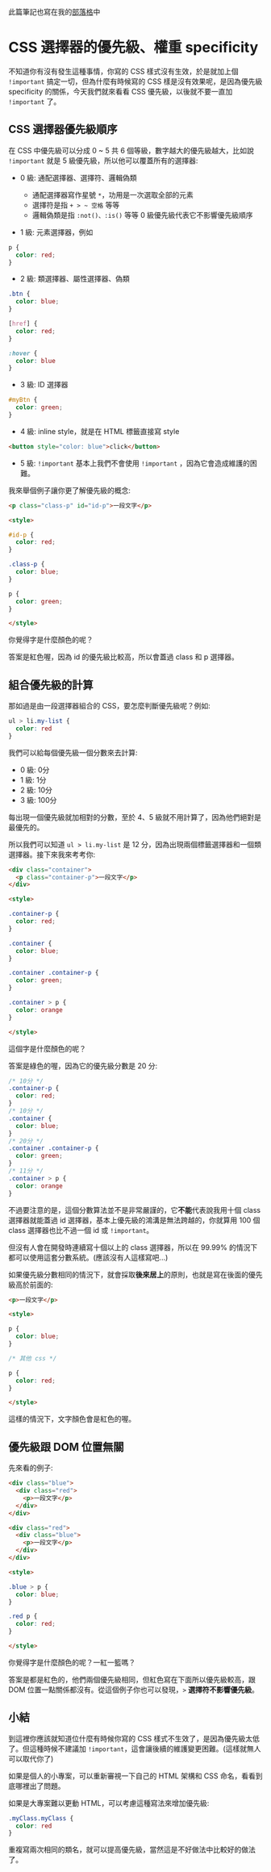 此篇筆記也寫在我的[部落格](https://thisweb.tech/css-specificity/)中

# CSS 選擇器的優先級、權重 specificity

不知道你有沒有發生這種事情，你寫的 CSS 樣式沒有生效，於是就加上個 `!important` 搞定一切，但為什麼有時候寫的 CSS 樣是沒有效果呢，是因為優先級 specificity 的關係，今天我們就來看看 CSS 優先級，以後就不要一直加 `!important` 了。

## CSS 選擇器優先級順序
在 CSS 中優先級可以分成 0 ~ 5 共 6 個等級，數字越大的優先級越大，比如說 `!important` 就是 5 級優先級，所以他可以覆蓋所有的選擇器:
* 0 級: 通配選擇器、選擇符、邏輯偽類  
  * 通配選擇器寫作星號 `*`，功用是一次選取全部的元素
  * 選擇符是指 `+ > ~ 空格` 等等
  * 邏輯偽類是指 `:not()、:is()` 等等
  0 級優先級代表它不影響優先級順序

* 1 級: 元素選擇器，例如
```css
p {
  color: red;
}
```

* 2 級: 類選擇器、屬性選擇器、偽類
```css
.btn {
  color: blue;
}

[href] {
  color: red;
}

:hover {
  color: blue
}
```

* 3 級: ID 選擇器
```css
#myBtn {
  color: green;
}
```

* 4 級: inline style，就是在 HTML 標籤直接寫 style
```html
<button style="color: blue">click</button>
```

* 5 級: `!important`
基本上我們不會使用 `!important` ，因為它會造成維護的困難。

我來舉個例子讓你更了解優先級的概念:
```html
<p class="class-p" id="id-p">一段文字</p>

<style>

#id-p {
  color: red;
}

.class-p {
  color: blue;
}

p {
  color: green;
}

</style>
```
你覺得字是什麼顏色的呢？

答案是紅色喔，因為 id 的優先級比較高，所以會蓋過 class 和 p 選擇器。

## 組合優先級的計算
那如過是由一段選擇器組合的 CSS，要怎麼判斷優先級呢？例如:

```css
ul > li.my-list {
  color: red
}
```
我們可以給每個優先級一個分數來去計算:
* 0 級: 0分
* 1 級: 1分
* 2 級: 10分
* 3 級: 100分

每出現一個優先級就加相對的分數，至於 4、5 級就不用計算了，因為他們絕對是最優先的。

所以我們可以知道 `ul > li.my-list` 是 12 分，因為出現兩個標籤選擇器和一個類選擇器。接下來我來考考你:

```html
<div class="container">
  <p class="container-p">一段文字</p>
</div>

<style>

.container-p {
  color: red;
}

.container {
  color: blue;
}

.container .container-p {
  color: green;
}

.container > p {
  color: orange
}

</style>
```
這個字是什麼顏色的呢？

答案是綠色的喔，因為它的優先級分數是 20 分:
```css
/* 10分 */
.container-p {
  color: red;
}
/* 10分 */
.container {
  color: blue;
}
/* 20分 */
.container .container-p {
  color: green;
}
/* 11分 */
.container > p {
  color: orange
}
```

不過要注意的是，這個分數算法並不是非常嚴謹的，它**不能**代表說我用十個 class 選擇器就能蓋過 id 選擇器，基本上優先級的鴻溝是無法跨越的，你就算用 100 個 class 選擇器也比不過一個 id 或 `!important`。

但沒有人會在開發時連續寫十個以上的 class 選擇器，所以在 99.99% 的情況下都可以使用這套分數系統。(應該沒有人這樣寫吧...)

如果優先級分數相同的情況下，就會採取**後來居上**的原則，也就是寫在後面的優先級高於前面的:

```html
<p>一段文字</p>

<style>

p {
  color: blue;
}

/* 其他 css */

p {
  color: red;
}

</style>
```
這樣的情況下，文字顏色會是紅色的喔。

## 優先級跟 DOM 位置無關
先來看的例子:
```html
<div class="blue">
  <div class="red">
    <p>一段文字</p>
  </div>
</div>

<div class="red">
  <div class="blue">
    <p>一段文字</p>
  </div>
</div>

<style>

.blue > p {
  color: blue;
}

.red p {
  color: red;
}

</style>
```
你覺得字是什麼顏色的呢？一紅一籃嗎？

答案是都是紅色的，他們兩個優先級相同，但紅色寫在下面所以優先級較高，跟 DOM 位置一點關係都沒有。從這個例子你也可以發現，`>` **選擇符不影響優先級**。

## 小結
到這裡你應該就知道位什麼有時候你寫的 CSS 樣式不生效了，是因為優先級太低了。但這種時候不建議加 `!important`，這會讓後續的維護變更困難。(這樣就無人可以取代你了)

如果是個人的小專案，可以重新審視一下自己的 HTML 架構和 CSS 命名，看看到底哪裡出了問題。

如果是大專案難以更動 HTML，可以考慮這種寫法來增加優先級:

```css
.myClass.myClass {
  color: red
}
```
重複寫兩次相同的類名，就可以提高優先級，當然這是不好做法中比較好的做法了。
